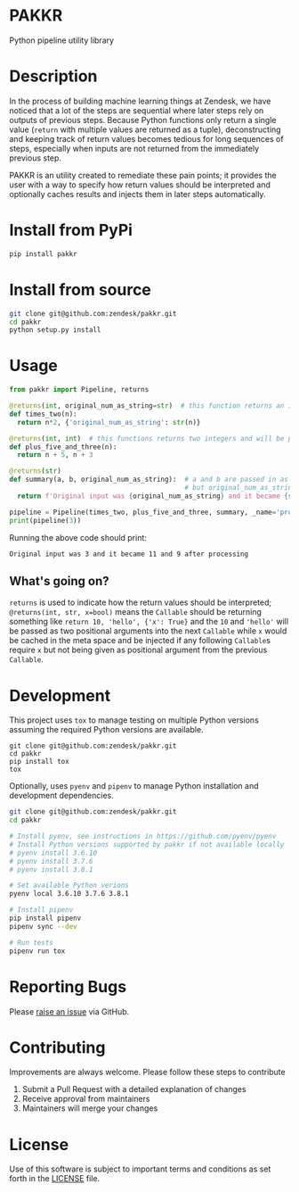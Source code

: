 # PAKKR
Python pipeline utility library

# Description
In the process of building machine learning things at Zendesk, we have noticed that a lot of the steps are sequential where later steps rely on outputs of previous steps. Because Python functions only return a single value (`return` with multiple values are returned as a tuple), deconstructing and keeping track of return values becomes tedious for long sequences of steps, especially when inputs are not returned from the immediately previous step.

PAKKR is an utility created to remediate these pain points; it provides the user with a way to specify how return values should be interpreted and optionally caches results and injects them in later steps automatically.

# Install from PyPi
```bash
pip install pakkr
```

# Install from source
```bash
git clone git@github.com:zendesk/pakkr.git
cd pakkr
python setup.py install
```

# Usage
```python
from pakkr import Pipeline, returns

@returns(int, original_num_as_string=str)  # this function returns an integer and insert original_num_as_string into the meta cache
def times_two(n):
  return n*2, {'original_num_as_string': str(n)}

@returns(int, int)  # this functions returns two integers and will be passed on as two arguments
def plus_five_and_three(n):
  return n + 5, n + 3

@returns(str)
def summary(a, b, original_num_as_string):  # a and b are passed in as positional arguments,
                                            # but original_num_as_string would be injected from the meta cache
  return f'Original input was {original_num_as_string} and it became {str(a)} and {str(b)} after processing'

pipeline = Pipeline(times_two, plus_five_and_three, summary, _name='process_int')
print(pipeline(3))
```
Running the above code should print:
```
Original input was 3 and it became 11 and 9 after processing
```

## What's going on?
`returns` is used to indicate how the return values should be interpreted; `@returns(int, str, x=bool)` means the `Callable` should be returning something like `return 10, 'hello', {'x': True}` and the `10` and `'hello'` will be passed as two positional arguments into the next `Callable` while `x` would be cached in the meta space and be injected if any following `Callable`s require `x` but not being given as positional argument from the previous `Callable`.


# Development
This project uses `tox` to manage testing on multiple Python versions assuming the required Python versions are available.
```
git clone git@github.com:zendesk/pakkr.git
cd pakkr
pip install tox
tox
```

Optionally, uses `pyenv` and `pipenv` to manage Python installation and development dependencies.
```bash
git clone git@github.com:zendesk/pakkr.git
cd pakkr

# Install pyenv, see instructions in https://github.com/pyenv/pyenv
# Install Python versions supported by pakkr if not available locally
# pyenv install 3.6.10
# pyenv install 3.7.6
# pyenv install 3.8.1

# Set available Python verions
pyenv local 3.6.10 3.7.6 3.8.1

# Install pipenv
pip install pipenv
pipenv sync --dev

# Run tests
pipenv run tox
```

# Reporting Bugs
Please [raise an issue](https://github.com/zendesk/pakkr/issues/new) via GitHub.


# Contributing
Improvements are always welcome. Please follow these steps to contribute

1. Submit a Pull Request with a detailed explanation of changes
2. Receive approval from maintainers
3. Maintainers will merge your changes

# License
Use of this software is subject to important terms and conditions as set forth in the [LICENSE](LICENSE) file.
